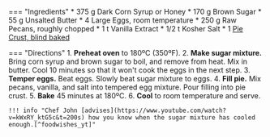 === "Ingredients"
    * 375 g Dark Corn Syrup or Honey
    * 170 g Brown Sugar
    * 55 g Unsalted Butter
    * 4 Large Eggs, room temperature
    * 250 g Raw Pecans, roughly chopped
    * 1 t Vanilla Extract
    * 1/2 t Kosher Salt
    * 1 [Pie Crust, blind baked](../../breads/pastry-doughs/pie-crust.md)

=== "Directions"
    1. **Preheat oven** to 180ºC (350ºF).
    2. **Make sugar mixture.** Bring corn syrup and brown sugar to boil, and remove from heat. Mix in butter. Cool 10 minutes so that it won't cook the eggs in the next step.
    3. **Temper eggs.** Beat eggs. Slowly beat sugar mixture to eggs.
    4. **Fill pie.** Mix pecans, vanilla, and salt into tempered egg mixture. Pour filling into pie crust.
    5. **Bake** 45 minutes at 180ºC.
    6. **Cool** to room temperature and serve.

    !!! info "Chef John [advises](https://www.youtube.com/watch?v=kWxRY_ktG5c&t=200s) how you know when the sugar mixture has cooled enough.[^foodwishes_yt]"

[^cooks]:
    ["Dinana Shore's Pecan Pie."](https://www.cooks.com/recipe/to9vb5c6/dinana-shores-pecan-pie.html)
    _Cooks.com.
    10 April 2018._
[^reddit]:
    [Marthastewartsbaster](https://old.reddit.com/user/Marthastewartsbaster).
    ["ISO old pecan pie recipe."](https://old.reddit.com/r/oldrecipes/comments/17ycdus/)
    _Reddit: /r/oldrecipes._
    18 November 2023.
[^foodwishes]:
    Mitzewich, John.
    ["Award-Winning Pecan Pie...Allegedly."](https://foodwishes.blogspot.com/2014/04/an-amazing-award-winning-pecan.html)
    *Food Wishes.*
    22 April 2014.
[^foodwishes_yt]:
    Mitzewich, John.
    ["Classic Pecan Pie Recipe - How to Make Perfect Pecan Pie."](https://www.youtube.com/watch?v=kWxRY_ktG5c)
    *YouTube: Food Wishes.*
    23 April 2014.
